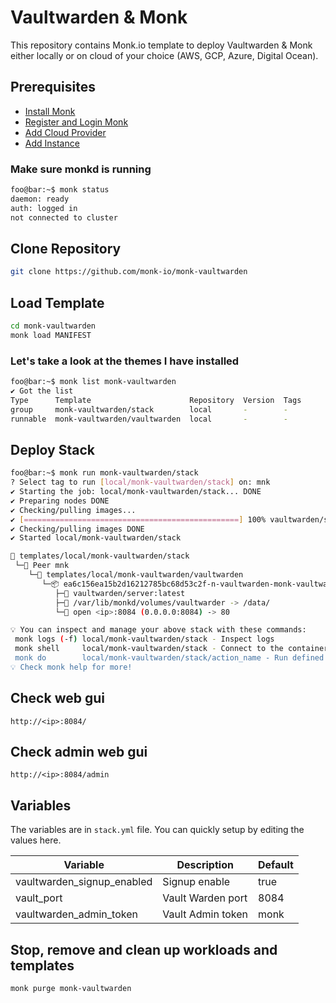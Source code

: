 # Vaultwarden & Monk

This repository contains Monk.io template to deploy Vaultwarden & Monk either locally or on cloud of your choice (AWS, GCP, Azure, Digital Ocean).

## Prerequisites

- [Install Monk](https://docs.monk.io/docs/get-monk)
- [Register and Login Monk](https://docs.monk.io/docs/acc-and-auth)
- [Add Cloud Provider](https://docs.monk.io/docs/cloud-provider)
- [Add Instance](https://docs.monk.io/docs/multi-cloud)

### Make sure monkd is running

```bash
foo@bar:~$ monk status
daemon: ready
auth: logged in
not connected to cluster
```

## Clone Repository

```bash
git clone https://github.com/monk-io/monk-vaultwarden
```

## Load Template

```bash
cd monk-vaultwarden
monk load MANIFEST
```

### Let's take a look at the themes I have installed

```bash
foo@bar:~$ monk list monk-vaultwarden
✔ Got the list
Type      Template                      Repository  Version  Tags
group     monk-vaultwarden/stack        local       -        -
runnable  monk-vaultwarden/vaultwarden  local       -        -
```

## Deploy Stack

```bash
foo@bar:~$ monk run monk-vaultwarden/stack
? Select tag to run [local/monk-vaultwarden/stack] on: mnk
✔ Starting the job: local/monk-vaultwarden/stack... DONE
✔ Preparing nodes DONE
✔ Checking/pulling images...
✔ [================================================] 100% vaultwarden/server:latest mnk
✔ Checking/pulling images DONE
✔ Started local/monk-vaultwarden/stack

🔩 templates/local/monk-vaultwarden/stack
 └─🧊 Peer mnk
    └─🔩 templates/local/monk-vaultwarden/vaultwarden
       └─📦 ea6c156ea15b2d16212785bc68d53c2f-n-vaultwarden-monk-vaultwarden
          ├─🧩 vaultwarden/server:latest
          ├─💾 /var/lib/monkd/volumes/vaultwarder -> /data/
          └─🔌 open <ip>:8084 (0.0.0.0:8084) -> 80

💡 You can inspect and manage your above stack with these commands:
 monk logs (-f) local/monk-vaultwarden/stack - Inspect logs
 monk shell     local/monk-vaultwarden/stack - Connect to the container's shell
 monk do        local/monk-vaultwarden/stack/action_name - Run defined action (if exists)
💡 Check monk help for more!
```

## Check web gui

`http://<ip>:8084/`

## Check admin web gui

`http://<ip>:8084/admin`

## Variables

The variables are in `stack.yml` file. You can quickly setup by editing the values here.

| Variable                     | Description       | Default |
| ---------------------------- | ----------------- | ------- |
| vaultwarden_signup_enabled | Signup enable     | true    |
| vault_port                  | Vault Warden port | 8084    |
| vaultwarden_admin_token    | Vault Admin token | monk    |

## Stop, remove and clean up workloads and templates

```bash
monk purge monk-vaultwarden
```
